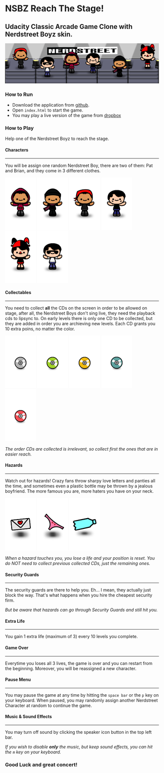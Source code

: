 # NSBZ Reach The Stage!
## Udacity Classic Arcade Game Clone with Nerdstreet Boyz skin.

![banner](images/banner.png)

### How to Run
- Download the application from [github](https://github.com/kavispires/classicarcadegame-nsbz).
- Open ```index.html``` to start the game.
- You may play a live version of the game from [dropbox](https://db.tt/ldZ820vK)

### How to Play

Help one of the Nerdstreet Boyz to reach the stage.

#### Characters
----------------------------
You will be assign one random Nerdstreet Boy, there are two of them: Pat and Brian, and they come in 3 different clothes.

![pat](images/char-pat.png)
![pat2](images/char-pat2.png)
![pat3](images/char-pat3.png)
![bri](images/char-bri.png)
![bri2](images/char-bri2.png)
![bri3](images/char-bri3.png)

#### Collectables
----------------------------
You need to collect **all** the CDs on the screen in order to be allowed on stage, after all, the Nerdstreet Boys don't sing live, they need the playback cds to lipsync to.
On early levels there is only one CD to be collected, but they are added in order you are archieving new levels. Each CD grants you 10 extra poins, no matter the color.

![cd](images/cd-grey.png)
![cd](images/cd-green.png)
![cd](images/cd-gold.png)
![cd](images/cd-cyan.png)
![cd](images/cd-red.png)

_The order CDs are collected is irrelevant, so collect first the ones that are in easier reach._

#### Hazards
----------------------------
Watch out for hazards! Crazy fans throw sharpy love letters and panties all the time, and sometimes even a plastic bottle may be thrown by a jealous boyfriend. The more famous you are, more haters you have on your neck.

![loveletter](images/hazard-loveletter.png)
![panties](images/hazard-panties.png)
![cd](images/hazard-bottle.png)

_When a hazard touches you, you lose a life and your position is reset. You do NOT need to collect previous collected CDs, just the remaining ones._

#### Security Guards
----------------------------
The security guards are there to help you. Eh... I mean, they actually just block the way. That's what happens when you hire the cheapest security firm.

_But be aware that hazards can go through Security Guards and still hit you._

#### Extra Life
----------------------------
You gain 1 extra life (maximum of 3) every 10 levels you complete.

#### Game Over
----------------------------
Everytime you loses all 3 lives, the game is over and you can restart from the beginning. Moreover, you will be reassigned a new character.

#### Pause Menu
----------------------------
You may pause the game at any time by hitting the ``space bar`` or the ``p`` key on your keyboard.
When paused, you may randomly assign another Nerdstreet Character at random to continue the game.

#### Music & Sound Effects
----------------------------
You may turn off sound by clicking the speaker icon button in the top left bar.

_If you wish to disable **only** the music, but keep sound effects, you can hit the ``m`` key on your keyboard._

### Good Luck and great concert!
